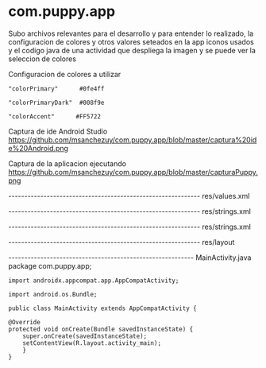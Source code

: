 # com.puppy.app


Subo archivos relevantes para el desarrollo y para entender lo realizado, la configuracion de colores y otros valores seteados en la app
iconos usados y el codigo java de una actividad que despliega la imagen y se puede ver la seleccion de colores 


Configuracion de colores a utilizar

    "colorPrimary"      #0fe4ff
   
    "colorPrimaryDark"  #008f9e
   
    "colorAccent"      #FF5722
    

Captura de ide Android Studio 
    https://github.com/msanchezuy/com.puppy.app/blob/master/captura%20ide%20Android.png

Captura de la aplicacion ejecutando
    https://github.com/msanchezuy/com.puppy.app/blob/master/capturaPuppy.png

------------------------------------------------------------ res/values.xml

------------------------------------------------------------ res/strings.xml

------------------------------------------------------------ res/strings.xml

------------------------------------------------------------ res/layout


---------------------------------------------------------- MainActivity.java
    package com.puppy.app;
    
    import androidx.appcompat.app.AppCompatActivity;
    
    import android.os.Bundle;
    
    public class MainActivity extends AppCompatActivity {

    @Override
    protected void onCreate(Bundle savedInstanceState) {
        super.onCreate(savedInstanceState);
        setContentView(R.layout.activity_main);
        }
    }

